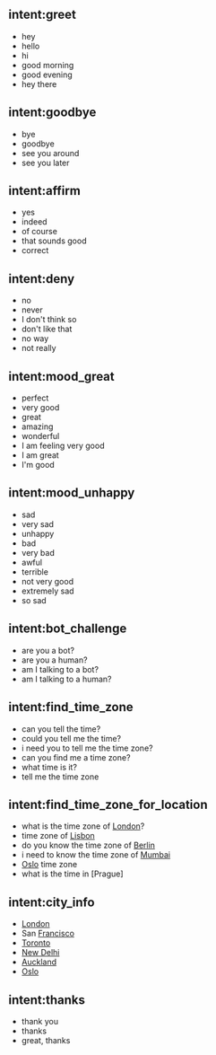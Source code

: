 ## intent:greet
- hey
- hello
- hi
- good morning
- good evening
- hey there

## intent:goodbye
- bye
- goodbye
- see you around
- see you later

## intent:affirm
- yes
- indeed
- of course
- that sounds good
- correct

## intent:deny
- no
- never
- I don't think so
- don't like that
- no way
- not really

## intent:mood_great
- perfect
- very good
- great
- amazing
- wonderful
- I am feeling very good
- I am great
- I'm good

## intent:mood_unhappy
- sad
- very sad
- unhappy
- bad
- very bad
- awful
- terrible
- not very good
- extremely sad
- so sad

## intent:bot_challenge
- are you a bot?
- are you a human?
- am I talking to a bot?
- am I talking to a human?

## intent:find_time_zone
- can you tell the time?
- could you tell me the time?
- i need you to tell me the time zone?
- can you find me a time zone?
- what time is it?
- tell me the time zone

## intent:find_time_zone_for_location
- what is the time zone of [London](city)?
- time zone of [Lisbon](city)
- do you know the time zone of [Berlin](city)
- i need to know the time zone of [Mumbai](city)
- [Oslo](city) time zone
- what is the time in [Prague]

## intent:city_info
- [London](city)
- San [Francisco](city)
- [Toronto](city)
- [New Delhi](city)
- [Auckland](city)
- [Oslo](city)

## intent:thanks
- thank you
- thanks
- great, thanks